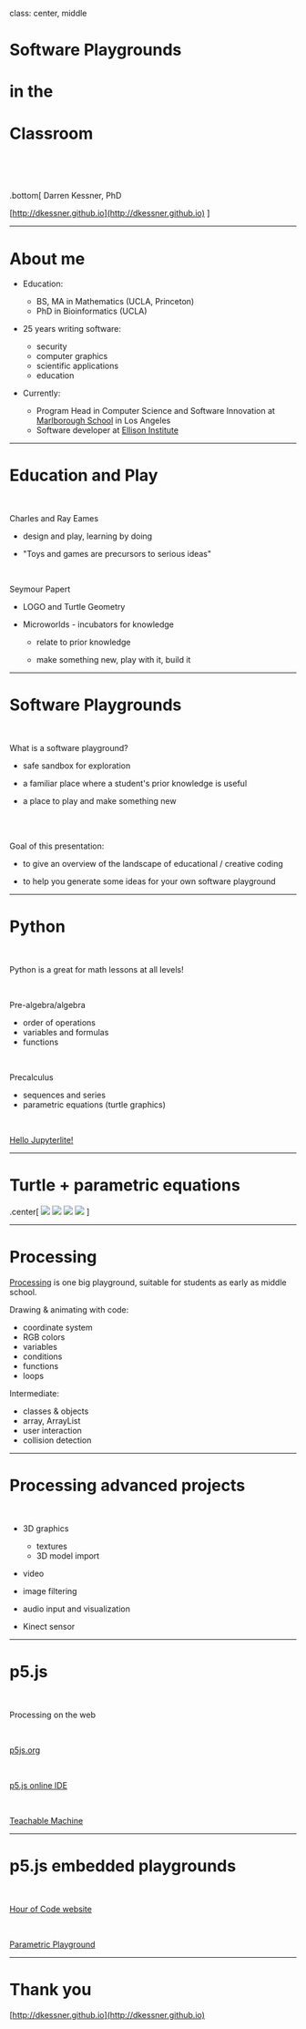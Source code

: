 
class: center, middle

# Software Playgrounds 
# in the 
# Classroom

<br/>
<br/>
<br/>

.bottom[
Darren Kessner, PhD   

[http://dkessner.github.io](http://dkessner.github.io)
]

---

# About me

- Education:
    - BS, MA in Mathematics (UCLA, Princeton)
    - PhD in Bioinformatics (UCLA)

- 25 years writing software:
    - security
    - computer graphics
    - scientific applications
    - education

- Currently:
    - Program Head in Computer Science and Software Innovation at
      [Marlborough School](http://stem.marlborough.org) 
      in Los Angeles
    - Software developer at [Ellison Institute](http://eitm.org)

---

# Education and Play

<br/>

Charles and Ray Eames

- design and play, learning by doing

- "Toys and games are precursors to serious ideas"

<br/>

Seymour Papert

- LOGO and Turtle Geometry

- Microworlds - incubators for knowledge

    - relate to prior knowledge

    - make something new, play with it, build it


---

# Software Playgrounds

<br/>

What is a software playground?

- safe sandbox for exploration

- a familiar place where a student's prior knowledge is useful

- a place to play and make something new

<br/>
<br/>

Goal of this presentation:

- to give an overview of the landscape of educational / creative coding  

- to help you generate some ideas for your own software playground

---

# Python

<br/>

Python is a great for math lessons at all levels!

<br/>

Pre-algebra/algebra

- order of operations
- variables and formulas
- functions

<br/>

Precalculus

- sequences and series
- parametric equations (turtle graphics)

<br/>

[Hello Jupyterlite!](https://dkessner.github.io/hello_jupyterlite)


---

# Turtle + parametric equations

.center[
![](pix/audrey.png) 
![](pix/bella.png)
![](pix/eloise.png)
![](pix/rachel.png)
]

---

# Processing

[Processing](https://processing.org) is one big playground,
suitable for students as early as middle school.

Drawing & animating with code:

- coordinate system
- RGB colors
- variables
- conditions
- functions
- loops

Intermediate:

- classes & objects
- array, ArrayList
- user interaction
- collision detection

---

# Processing advanced projects

<br/>

- 3D graphics
    - textures
    - 3D model import

- video

- image filtering

- audio input and visualization

- Kinect sensor

---

# p5.js

<br/>

Processing on the web

<br/>

[p5js.org](https://p5js.org)

<br/>

[p5.js online IDE](https://editor.p5js.org/)

<br/>

[Teachable Machine](https://teachablemachine.withgoogle.com)

---

# p5.js embedded playgrounds

<br/>

[Hour of Code website](https://dkessner.github.io/ProjectPumpkin)

<br/>

[Parametric Playground](https://dkessner.github.io/ParametricPlayground)

---

# Thank you

[http://dkessner.github.io](http://dkessner.github.io)


